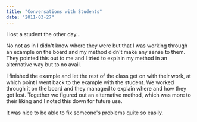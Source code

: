 ```yaml
---
title: "Conversations with Students"
date: "2011-03-27"
---
```

<p>I lost a student the other day...</p>
<p>No not as in I didn't know where they were but that I was working through an example on the board and my method didn't make any sense to them. They pointed this out to me and I tried to explain my method in an alternative way but to no avail.</p>
<p>I finished the example and let the rest of the class get on with their work, at which point I went back to the example with the student. We worked through it on the board and they managed to explain where and how they got lost. Together we figured out an alternative method, which was more to their liking and I noted this down for future use. </p>
<p>It was nice to be able to fix someone's problems quite so easily.</p>
